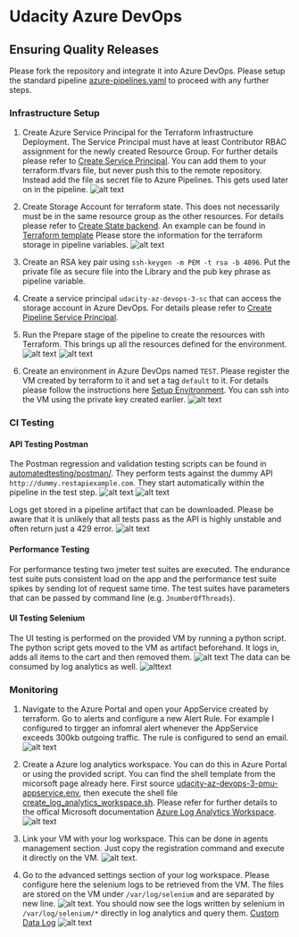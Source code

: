 # Udacity Azure DevOps

## Ensuring Quality Releases
Please fork the repository and integrate it into Azure DevOps. Please setup the standard pipeline [azure-pipelines.yaml](azure-pipelines.yaml) to proceed with any further steps.

### Infrastructure Setup

1. Create Azure Service Principal for the Terraform Infrastructure Deployment. The Service Principal must have at least Contributor RBAC assignment for the newly created Resource Group. For further details please refer to [Create Service Principal](https://www.terraform.io/docs/providers/azurerm/guides/service_principal_client_secret.html). You can add them to your terraform.tfvars file, but never push this to the remote repository. Instead add the file as secret file to Azure Pipelines. This gets used later on in the pipeline. ![alt text](img/secure_files.png)

2. Create Storage Account for terraform state. This does not necessarily must be in the same resource group as the other resources. For details please refer to [Create State backend](https://docs.microsoft.com/en-us/azure/terraform/terraform-backend). An example can be found in [Terraform template](terraform/environments/terraform.tfvars.template) Please store the information for the terraform storage in pipeline variables.
![alt text](img/pipeline_variables.png)

3. Create an RSA key pair using `ssh-keygen -m PEM -t rsa -b 4096`. Put the private file as secure file into the Library and the pub key phrase as pipeline variable.

4. Create a service principal `udacity-az-devops-3-sc` that can access the storage account in Azure DevOps. For details please refer to [Create Pipeline Service Principal](https://docs.microsoft.com/en-us/azure/devops/pipelines/library/connect-to-azure?view=azure-devops).

5. Run the Prepare stage of the pipeline to create the resources with Terraform. This brings up all the resources defined for the environment. ![alt text](img/terraform_plan.png) ![alt text](img/terraform_apply.png)

6. Create an environment in Azure DevOps named `TEST`. Please register the VM created by terraform to it and set a tag `default` to it. For details please follow the instructions here [Setup Envitronment](https://docs.microsoft.com/en-us/azure/devops/pipelines/ecosystems/deploy-linux-vm?view=azure-devops&tabs=java). You can ssh into the VM using the private key created earlier.
![alt text](img/environment.png)

### CI Testing

#### API Testing Postman

The Postman regression and validation testing scripts can be found in [automatedtesting/postman/](automatedtesting/postman/). They perform tests against the dummy API `http://dummy.restapiexample.com`. They start automatically within the pipeline in the test step. ![alt text ](img/postman_overview.png) ![alt text ](img/postman_detail.png)

Logs get stored in a pipeline artifact that can be downloaded. Please be aware that it is unlikely that all tests pass as the API is highly unstable and often return just a 429 error. ![alt text ](img/postman_artifact.png)

#### Performance Testing
For performance testing two jmeter test suites are executed. The endurance test suite puts consistent load on the app and the performance test suite spikes by sending lot of request same time. The test suites have parameters that can be passed by command line (e.g. `JnumberOfThreads`).

#### UI Testing Selenium

The UI testing is performed on the provided VM by running a python script. The python script gets moved to the VM as artifact beforehand. It logs in, adds all items to the cart and then removed them. ![alt text](img/selnium_pipeline.png)
The data can be consumed by log analytics as well.
![alttext](img/selenium_log.png)


### Monitoring

1. Navigate to the Azure Portal and open your AppService created by terraform. Go to alerts and configure a new Alert Rule. For example I configured to tirgger an infomral alert whenever the AppService exceeds 300kb outgoing traffic. The rule is configured to send an email. ![alt text](img/alert_rule.png)

2. Create a Azure log analytics workspace. You can do this in Azure Portal or using the provided script. You can find the shell template from the micorsoft page already here. First source [udacity-az-devops-3-pmu-appservice.env](udacity-az-devops-3-pmu-appservice.env), then execute the shell file [create_log_analytics_workspace.sh](create_log_analytics_workspace.sh). Please refer for further details to the offical Microsoft documentation [Azure Log Analytics Workspace](https://docs.microsoft.com/en-us/azure/azure-monitor/logs/quick-create-workspace). ![alt text](img/log_workspace.png)

3. Link your VM with your log workspace. This can be done in agents management section. Just copy the registration command and execute it directly on the VM. ![alt text](img/register_vm.png).

4. Go to the advanced settings section of your log workspace. Please configure here the selenium logs to be retrieved from the VM. The files are stored on the VM under `/var/log/selenium` and are separated by new line. ![alt text](img/log_advanced.png). You should now see the logs written by selenium in `/var/log/selenium/*` directly in log analytics and query them. [Custom Data Log](https://docs.microsoft.com/en-us/azure/azure-monitor/agents/data-sources-custom-logs) ![alt text](img/selenium_log.png)